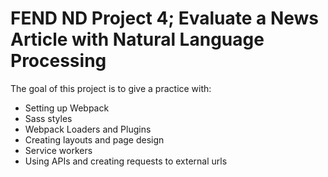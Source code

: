 # FEND ND Project 4; Evaluate a News Article with Natural Language Processing

The goal of this project is to give a practice with:
- Setting up Webpack
- Sass styles
- Webpack Loaders and Plugins
- Creating layouts and page design
- Service workers
- Using APIs and creating requests to external urls